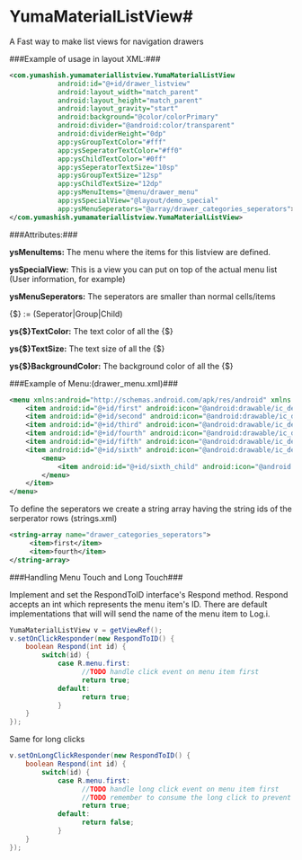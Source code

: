 # YumaMaterialListView#

A Fast way to make list views for navigation drawers

###Example of usage in layout XML:###

```xml
<com.yumashish.yumamateriallistview.YumaMaterialListView
            android:id="@+id/drawer_listview"
            android:layout_width="match_parent"
            android:layout_height="match_parent"
            android:layout_gravity="start"
            android:background="@color/colorPrimary"
            android:divider="@android:color/transparent"
            android:dividerHeight="0dp"
            app:ysGroupTextColor="#fff"
            app:ysSeperatorTextColor="#ff0"
            app:ysChildTextColor="#0ff"
            app:ysSeperatorTextSize="10sp"
            app:ysGroupTextSize="12sp"
            app:ysChildTextSize="12dp"
            app:ysMenuItems="@menu/drawer_menu"
            app:ysSpecialView="@layout/demo_special"
            app:ysMenuSeperators="@array/drawer_categories_seperators">
</com.yumashish.yumamateriallistview.YumaMaterialListView>
```

###Attributes:###

**ysMenuItems:** The menu where the items for this listview are defined.

**ysSpecialView:** This is a view you can put on top of the actual menu list (User information, for example)

**ysMenuSeperators:** The seperators are smaller than normal cells/items

{$} := (Seperator|Group|Child)

**ys{$}TextColor:** The text color of all the {$}

**ys{$}TextSize:** The text size of all the {$}

**ys{$}BackgroundColor:** The background color of all the {$}

###Example of Menu:(drawer_menu.xml)###

```xml
<menu xmlns:android="http://schemas.android.com/apk/res/android" xmlns:yuma="http://schemas.android.com/apk/res-auto">
    <item android:id="@+id/first" android:icon="@android:drawable/ic_delete" android:title="First" />
    <item android:id="@+id/second" android:icon="@android:drawable/ic_delete" android:title="Second" />
    <item android:id="@+id/third" android:icon="@android:drawable/ic_delete" android:title="Third" />
    <item android:id="@+id/fourth" android:icon="@android:drawable/ic_delete" android:title="Fourth" />
    <item android:id="@+id/fifth" android:icon="@android:drawable/ic_delete" android:title="Fifth" />
    <item android:id="@+id/sixth" android:icon="@android:drawable/ic_delete" android:title="Sixth">
        <menu>
            <item android:id="@+id/sixth_child" android:icon="@android:drawable/ic_dialog_alert" android:title="Child One"></item>
        </menu>
    </item>
</menu>
```

To define the seperators we create a string array having the string ids of the serperator rows (strings.xml)

```xml
<string-array name="drawer_categories_seperators">
     <item>first</item>
     <item>fourth</item>
</string-array>
```

###Handling Menu Touch and Long Touch###

Implement and set the RespondToID interface's Respond method. Respond accepts an int which represents the menu item's ID. There are default implementations that will will send the name of the menu item to Log.i.

```java
YumaMaterialListView v = getViewRef();
v.setOnClickResponder(new RespondToID() {
    boolean Respond(int id) {
        switch(id) {
            case R.menu.first:
                  //TODO handle click event on menu item first
                  return true;
            default:
                  return true;
            }
    }
});
```

Same for long clicks

```java
v.setOnLongClickResponder(new RespondToID() {
    boolean Respond(int id) {
        switch(id) {
            case R.menu.first:
                  //TODO handle long click event on menu item first
                  //TODO remember to consume the long click to prevent registering the click event as well
                  return true;
            default:
                  return false;
            }
    }
});
```

